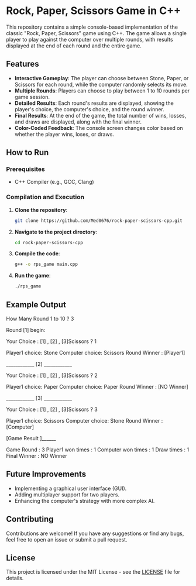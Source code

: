 # Rock, Paper, Scissors Game in C++

This repository contains a simple console-based implementation of the classic "Rock, Paper, Scissors" game using C++. The game allows a single player to play against the computer over multiple rounds, with results displayed at the end of each round and the entire game.

## Features

- **Interactive Gameplay**: The player can choose between Stone, Paper, or Scissors for each round, while the computer randomly selects its move.
- **Multiple Rounds**: Players can choose to play between 1 to 10 rounds per game session.
- **Detailed Results**: Each round's results are displayed, showing the player's choice, the computer's choice, and the round winner.
- **Final Results**: At the end of the game, the total number of wins, losses, and draws are displayed, along with the final winner.
- **Color-Coded Feedback**: The console screen changes color based on whether the player wins, loses, or draws.

## How to Run

### Prerequisites

- C++ Compiler (e.g., GCC, Clang)

### Compilation and Execution

1. **Clone the repository**:
    ```bash
    git clone https://github.com/Med0676/rock-paper-scissors-cpp.git
    ```

2. **Navigate to the project directory**:
    ```bash
    cd rock-paper-scissors-cpp
    ```

3. **Compile the code**:
    ```bash
    g++ -o rps_game main.cpp
    ```

4. **Run the game**:
    ```bash
    ./rps_game
    ```

## Example Output

How Many Round 1 to 10 ? 3

Round [1] begin:

Your Choice : [1]
, [2]
, [3]Scissors ? 1

Player1 choice: Stone Computer choice: Scissors Round Winner : [Player1]

____________ [2] ____________

Your Choice : [1]
, [2]
, [3]Scissors ? 2

Player1 choice: Paper Computer choice: Paper Round Winner : [NO Winner]

____________ [3] ____________

Your Choice : [1]
, [2]
, [3]Scissors ? 3

Player1 choice: Scissors Computer choice: Stone Round Winner : [Computer]

[Game Result ]______

Game Round : 3 Player1 won times : 1 Computer won times : 1 Draw times : 1 Final Winner : NO Winner


## Future Improvements

- Implementing a graphical user interface (GUI).
- Adding multiplayer support for two players.
- Enhancing the computer's strategy with more complex AI.

## Contributing

Contributions are welcome! If you have any suggestions or find any bugs, feel free to open an issue or submit a pull request.

## License

This project is licensed under the MIT License - see the [LICENSE](LICENSE) file for details.

